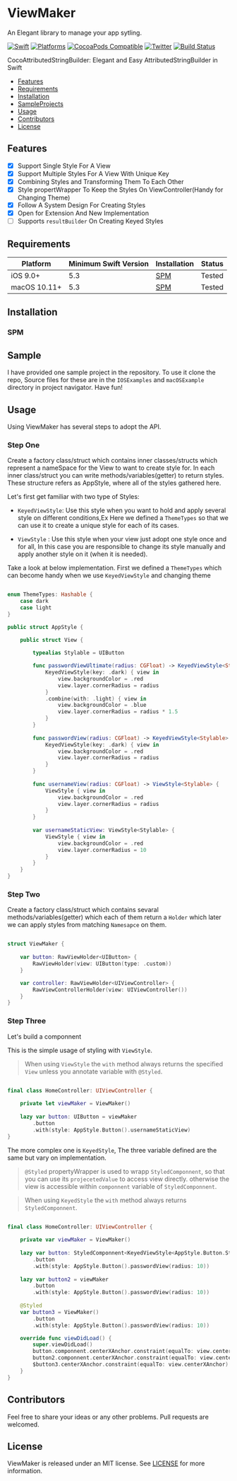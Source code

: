 # ViewMaker

An Elegant library to manage your app sytling.

[![Swift](https://img.shields.io/badge/Swift-5.3_or_Higher-orange?style=flat-square)](https://img.shields.io/badge/Swift-5.1_5.2_5.3_5.4-Orange?style=flat-square)
[![Platforms](https://img.shields.io/badge/Platforms-iOS_9.0_/_macOS_10.11_Or_Higher-yellowgreen?style=flat-square)](https://img.shields.io/badge/Platforms-macOS_iOS_tvOS_watchOS_Linux_Windows-Green?style=flat-square)
[![CocoaPods Compatible](https://img.shields.io/cocoapods/v/Alamofire.svg?style=flat-square)](https://img.shields.io/cocoapods/v/Alamofire.svg)
[![Twitter](https://img.shields.io/badge/twitter-@Vosough_k-blue.svg?style=flat-square)](https://twitter.com/AlamofireSF)
[![Build Status](https://travis-ci.org/joemccann/dillinger.svg?branch=master)](https://travis-ci.org/joemccann/dillinger)

CocoAttributedStringBuilder: Elegant and Easy AttributedStringBuilder in Swift

- [Features](#features)
- [Requirements](#requirements)
- [Installation](#installation)
- [SampleProjects](#Sample)
- [Usage](#Usage)
- [Contributors](#Contributors)
- [License](#license)

## Features

- [x] Support Single Style For A View
- [x] Support Multiple Styles For A View With Unique Key
- [x] Combining Styles and Transforming Them To Each Other
- [x] Style propertWrapper To Keep the Styles On ViewController(Handy for Changing Theme)
- [x] Follow A System Design For Creating Styles
- [x] Open for Extension And New Implementation 
- [ ] Supports `resultBuilder` On Creating Keyed Styles 

## Requirements

| Platform | Minimum Swift Version | Installation | Status |
| --- | --- | --- | --- |
| iOS 9.0+ | 5.3 | [SPM](#spm) | Tested |
| macOS 10.11+ | 5.3 | [SPM](#spm) | Tested |

## Installation

### SPM

## Sample

I have provided one sample project in the repository. To use it clone the repo, Source files for these are in the `IOSExamples` and `macOSExample` directory in project navigator. Have fun!

## Usage

Using ViewMaker has several steps to adopt the API.

### Step One

Create a factory class/struct which contains inner classes/structs which represent a nameSpace for the View to want to create style for. In each inner class/struct you can write methods/variables(getter) to return styles. These structure refers as AppStyle, where all of the styles gathered here.

Let's first get familiar with two type of Styles:

 - `KeyedViewStyle`: Use this style when you want to hold and apply several style on different conditions,Ex Here we defined a `ThemeTypes` so that we can use it to create a unique style for each of its cases.


 - `ViewStyle` : Use this style when your view just adopt one style once and for all, In this case you are responsible to change its style manually and apply another style on it (when it is needed). 

Take a look at below implementation. First we defined a `ThemeTypes` which can become handy when we use `KeyedViewStyle` and changing theme

```swift

enum ThemeTypes: Hashable {
    case dark
    case light
}

public struct AppStyle {

    public struct View {
    
        typealias Stylable = UIButton

        func passwordViewUltimate(radius: CGFloat) -> KeyedViewStyle<Stylable> {
            KeyedViewStyle(key: .dark) { view in
                view.backgroundColor = .red
                view.layer.cornerRadius = radius
            }
            .combine(with: .light) { view in
                view.backgroundColor = .blue
                view.layer.cornerRadius = radius * 1.5
            }
        }
        
        func passwordView(radius: CGFloat) -> KeyedViewStyle<Stylable> {
            KeyedViewStyle(key: .dark) { view in
                view.backgroundColor = .red
                view.layer.cornerRadius = radius
            }
        }
        
        func usernameView(radius: CGFloat) -> ViewStyle<Stylable> {
            ViewStyle { view in
                view.backgroundColor = .red
                view.layer.cornerRadius = radius
            }
        }
        
        var usernameStaticView: ViewStyle<Stylable> {
            ViewStyle { view in
                view.backgroundColor = .red
                view.layer.cornerRadius = 10
            }
        }
    }
}
```
### Step Two

Create a factory class/struct which contains sevaral methods/variables(getter) which each of them return a `Holder` which later we can apply styles from matching `Namesapce` on them.


```swift

struct ViewMaker {
    
    var button: RawViewHolder<UIButton> {
        RawViewHolder(view: UIButton(type: .custom))
    }

    var controller: RawViewHolder<UIViewController> {
        RawViewControllerHolder(view: UIViewController())
    }
}

```

### Step Three

Let's build a componnent

This is the simple usage of styling with `ViewStyle`.

> When using `ViewStyle` the `with` method always returns the specified `View` unless you annotate variable with `@Styled`.


```swift

final class HomeController: UIViewController {
    
    private let viewMaker = ViewMaker()
    
    lazy var button: UIButton = viewMaker
        .button
        .with(style: AppStyle.Button().usernameStaticView)
}


```

The more complex one is `KeyedStyle`, The three variable defined are the same but vary on implementation.

> `@Styled` propertyWrapper is used to wrapp `StyledComponnent`, so that you can use its `projecetedValue` to access view directly. otherwise the view is accessible within `componnent` variable of `StyledComponnent`.

> When using `KeyedStyle` the `with` method always returns  `StyledComponnent`.



```swift

final class HomeController: UIViewController {
    
    private var viewMaker = ViewMaker()
    
    lazy var button: StyledComponnent<KeyedViewStyle<AppStyle.Button.Stylable>> = viewMaker
        .button
        .with(style: AppStyle.Button().passwordView(radius: 10))
    
    lazy var button2 = viewMaker
        .button
        .with(style: AppStyle.Button().passwordView(radius: 10))
    
    @Styled
    var button3 = ViewMaker()
        .button
        .with(style: AppStyle.Button().passwordView(radius: 10))

    override func viewDidLoad() {
        super.viewDidLoad()
        button.componnent.centerXAnchor.constraint(equalTo: view.centerXAnchor).isActive = true
        button2.componnent.centerXAnchor.constraint(equalTo: view.centerXAnchor).isActive = true
        $button3.centerXAnchor.constraint(equalTo: view.centerXAnchor).isActive = true
    }
}


```



## Contributors

Feel free to share your ideas or any other problems. Pull requests are welcomed.

## License

ViewMaker is released under an MIT license. See [LICENSE](https://github.com/kiarashvosough1999/ViewMaker/blob/master/LICENSE) for more information.

